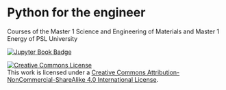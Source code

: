 
# Python for the engineer 

Courses of the Master 1 Science and Engineering of Materials and Master 1 Energy of PSL University 


[![Jupyter Book Badge](https://jupyterbook.org/badge.svg)](http://python.bmarchand.fr)


<a rel="license" href="http://creativecommons.org/licenses/by-nc-sa/4.0/"><img alt="Creative Commons License" style="border-width:0" src="https://i.creativecommons.org/l/by-nc-sa/4.0/88x31.png" /></a><br />This work is licensed under a <a rel="license" href="http://creativecommons.org/licenses/by-nc-sa/4.0/">Creative Commons Attribution-NonCommercial-ShareAlike 4.0 International License</a>.

